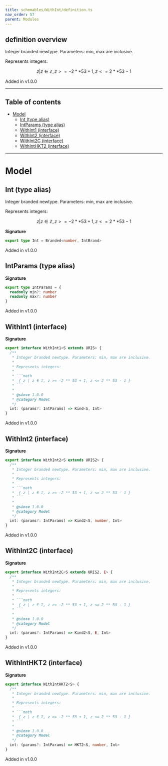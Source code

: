 ```yaml
---
title: schemables/WithInt/definition.ts
nav_order: 57
parent: Modules
---
```


## definition overview

Integer branded newtype. Parameters: min, max are inclusive.

Represents integers:

```math
 { z | z ∈ ℤ, z >= -2 ** 53 + 1, z <= 2 ** 53 - 1 }
```

Added in v1.0.0

---

<h2 class="text-delta">Table of contents</h2>

- [Model](#model)
  - [Int (type alias)](#int-type-alias)
  - [IntParams (type alias)](#intparams-type-alias)
  - [WithInt1 (interface)](#withint1-interface)
  - [WithInt2 (interface)](#withint2-interface)
  - [WithInt2C (interface)](#withint2c-interface)
  - [WithIntHKT2 (interface)](#withinthkt2-interface)

---

# Model

## Int (type alias)

Integer branded newtype. Parameters: min, max are inclusive.

Represents integers:

```math
 { z | z ∈ ℤ, z >= -2 ** 53 + 1, z <= 2 ** 53 - 1 }
```

**Signature**

```ts
export type Int = Branded<number, IntBrand>
```

Added in v1.0.0

## IntParams (type alias)

**Signature**

```ts
export type IntParams = {
  readonly min?: number
  readonly max?: number
}
```

Added in v1.0.0

## WithInt1 (interface)

**Signature**

````ts
export interface WithInt1<S extends URIS> {
  /**
   * Integer branded newtype. Parameters: min, max are inclusive.
   *
   * Represents integers:
   *
   * ```math
   *  { z | z ∈ ℤ, z >= -2 ** 53 + 1, z <= 2 ** 53 - 1 }
   * ```
   *
   * @since 1.0.0
   * @category Model
   */
  int: (params?: IntParams) => Kind<S, Int>
}
````

Added in v1.0.0

## WithInt2 (interface)

**Signature**

````ts
export interface WithInt2<S extends URIS2> {
  /**
   * Integer branded newtype. Parameters: min, max are inclusive.
   *
   * Represents integers:
   *
   * ```math
   *  { z | z ∈ ℤ, z >= -2 ** 53 + 1, z <= 2 ** 53 - 1 }
   * ```
   *
   * @since 1.0.0
   * @category Model
   */
  int: (params?: IntParams) => Kind2<S, number, Int>
}
````

Added in v1.0.0

## WithInt2C (interface)

**Signature**

````ts
export interface WithInt2C<S extends URIS2, E> {
  /**
   * Integer branded newtype. Parameters: min, max are inclusive.
   *
   * Represents integers:
   *
   * ```math
   *  { z | z ∈ ℤ, z >= -2 ** 53 + 1, z <= 2 ** 53 - 1 }
   * ```
   *
   * @since 1.0.0
   * @category Model
   */
  int: (params?: IntParams) => Kind2<S, E, Int>
}
````

Added in v1.0.0

## WithIntHKT2 (interface)

**Signature**

````ts
export interface WithIntHKT2<S> {
  /**
   * Integer branded newtype. Parameters: min, max are inclusive.
   *
   * Represents integers:
   *
   * ```math
   *  { z | z ∈ ℤ, z >= -2 ** 53 + 1, z <= 2 ** 53 - 1 }
   * ```
   *
   * @since 1.0.0
   * @category Model
   */
  int: (params?: IntParams) => HKT2<S, number, Int>
}
````

Added in v1.0.0
